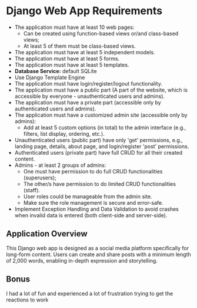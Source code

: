 # Django Web App Requirements
- The application must have at least 10 web pages:
  - Can be created using function-based views or/and class-based views;
  - At least 5 of them must be class-based views.
- The application must have at least 5 independent models.
- The application must have at least 5 forms.
- The application must have at least 5 templates.
- **Database Service:** default SQLite
- Use Django Template Engine
- The application must have login/register/logout functionality.
- The application must have a public part (A part of the website, which is accessible by everyone - unauthenticated users and admins).
- The application must have a private part (accessible only by authenticated users and admins).
- The application must have a customized admin site (accessible only by admins):
  - Add at least 5 custom options (in total) to the admin interface (e.g., filters, list display, ordering, etc.).
- Unauthenticated users (public part) have only 'get' permissions, e.g., landing page, details, about page, and login/register 'post' permissions.
- Authenticated users (private part) have full CRUD for all their created content.
- Admins - at least 2 groups of admins:
  - One must have permission to do full CRUD functionalities (superusers);
  - The other/s have permission to do limited CRUD functionalities (staff).
  - User roles could be manageable from the admin site.
  - Make sure the role management is secure and error-safe.
- Implement Exception Handling and Data Validation to avoid crashes when invalid data is entered (both client-side and server-side).

## Application Overview

This Django web app is designed as a social media platform specifically for long-form content. Users can create and share posts with a minimum length of 2,000 words, enabling in-depth expression and storytelling.


## Bonus
I had a lot of fun and experienced a lot of frustration trying to get the reactions to work
